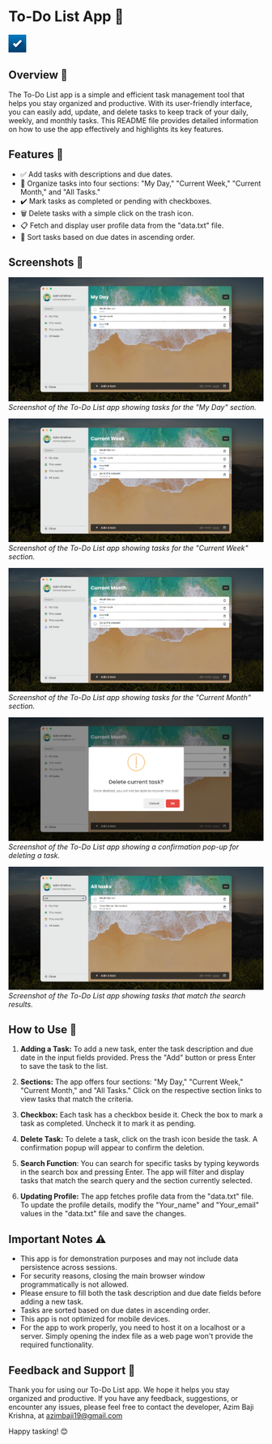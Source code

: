 # To-Do List App 📝

<img src="img/ico.png" alt="To-Do List App" width="35" height="35">

## Overview 🌟

The To-Do List app is a simple and efficient task management tool that helps you stay organized and productive. With its user-friendly interface, you can easily add, update, and delete tasks to keep track of your daily, weekly, and monthly tasks. This README file provides detailed information on how to use the app effectively and highlights its key features.

## Features 🚀

- ✅ Add tasks with descriptions and due dates.
- 📅 Organize tasks into four sections: "My Day," "Current Week," "Current Month," and "All Tasks."
- ✔️ Mark tasks as completed or pending with checkboxes.
- 🗑️ Delete tasks with a simple click on the trash icon.
- 📋 Fetch and display user profile data from the "data.txt" file.
- 🔢 Sort tasks based on due dates in ascending order.

## Screenshots 📸

![Screenshot 1](screenshots/Screenshot_2.png)
*Screenshot of the To-Do List app showing tasks for the "My Day" section.*

![Screenshot 2](screenshots/Screenshot_1.png)
*Screenshot of the To-Do List app showing tasks for the "Current Week" section.*

![Screenshot 2](screenshots/Screenshot_3.png)
*Screenshot of the To-Do List app showing tasks for the "Current Month" section.*

![Screenshot 2](screenshots/Screenshot_4.png)
*Screenshot of the To-Do List app showing a confirmation pop-up for deleting a task.*

![Screenshot 2](screenshots/Screenshot_5.png)
*Screenshot of the To-Do List app showing tasks that match the search results.*

## How to Use 📖

1. **Adding a Task:** To add a new task, enter the task description and due date in the input fields provided. Press the "Add" button or press Enter to save the task to the list.

2. **Sections:** The app offers four sections: "My Day," "Current Week," "Current Month," and "All Tasks." Click on the respective section links to view tasks that match the criteria.

3. **Checkbox:** Each task has a checkbox beside it. Check the box to mark a task as completed. Uncheck it to mark it as pending.

4. **Delete Task:** To delete a task, click on the trash icon beside the task. A confirmation popup will appear to confirm the deletion.

5. **Search Function**: You can search for specific tasks by typing keywords in the search box and pressing Enter. The app will filter and display tasks that match the search query and the section currently selected.

6. **Updating Profile:** The app fetches profile data from the "data.txt" file. To update the profile details, modify the "Your_name" and "Your_email" values in the "data.txt" file and save the changes.

## Important Notes ⚠️

- This app is for demonstration purposes and may not include data persistence across sessions.
- For security reasons, closing the main browser window programmatically is not allowed.
- Please ensure to fill both the task description and due date fields before adding a new task.
- Tasks are sorted based on due dates in ascending order.
- This app is not optimized for mobile devices.
- For the app to work properly, you need to host it on a localhost or a server. Simply opening the index file as a web page won't provide the required functionality.

## Feedback and Support 💌

Thank you for using our To-Do List app. We hope it helps you stay organized and productive. If you have any feedback, suggestions, or encounter any issues, please feel free to contact the developer, Azim Baji Krishna, at azimbaji19@gmail.com

Happy tasking! 😊
